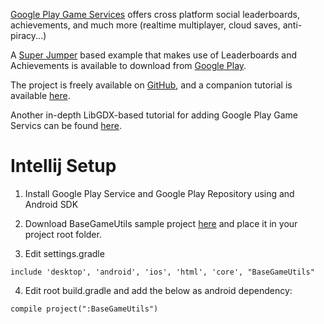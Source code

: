 [Google Play Game Services](https://developers.google.com/games/services/) offers cross platform social leaderboards, achievements, and much more (realtime multiplayer, cloud saves, anti-piracy...)

A [Super Jumper](https://github.com/libgdx/libgdx/tree/master/demos/superjumper) based example that makes use of Leaderboards and Achievements is available to download from [Google Play](https://play.google.com/store/apps/details?id=com.theinvader360.tutorial.libgdx.gameservices).

The project is freely available on [GitHub](https://github.com/TheInvader360/libgdx-gameservices-tutorial), and a companion tutorial is available [here](http://theinvader360.blogspot.co.uk/2013/10/google-play-game-services-tutorial-example.html).

Another in-depth LibGDX-based tutorial for adding Google Play Game Servics can be found [here](http://fortheloss.org/tutorial-set-up-google-services-with-libgdx/).

# Intellij Setup

1. Install Google Play Service and Google Play Repository using and Android SDK

2. Download BaseGameUtils sample project [here](https://github.com/playgameservices/android-basic-samples) and place it in your project root folder.

3. Edit settings.gradle 
```
include 'desktop', 'android', 'ios', 'html', 'core', "BaseGameUtils"
```
4. Edit root build.gradle and add the below as android dependency: 
```
compile project(":BaseGameUtils")
```